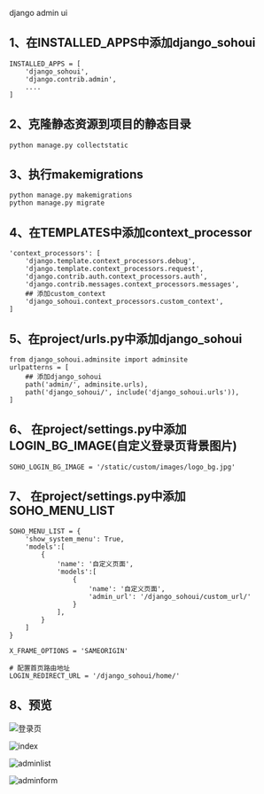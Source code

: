 django admin ui 

## 1、在INSTALLED_APPS中添加django_sohoui

```
INSTALLED_APPS = [
    'django_sohoui',
    'django.contrib.admin',
    ....
]
```
## 2、克隆静态资源到项目的静态目录
```
python manage.py collectstatic
```
## 3、执行makemigrations

```
python manage.py makemigrations
python manage.py migrate      
```      

## 4、在TEMPLATES中添加context_processor 

```
'context_processors': [
    'django.template.context_processors.debug',
    'django.template.context_processors.request',
    'django.contrib.auth.context_processors.auth',
    'django.contrib.messages.context_processors.messages',
    ## 添加custom_context
    'django_sohoui.context_processors.custom_context',
]
```

## 5、在project/urls.py中添加django_sohoui
```
from django_sohoui.adminsite import adminsite
urlpatterns = [
    ## 添加django_sohoui
    path('admin/', adminsite.urls),
    path('django_sohoui/', include('django_sohoui.urls')),
]

```
## 6、 在project/settings.py中添加LOGIN_BG_IMAGE(自定义登录页背景图片)

```
SOHO_LOGIN_BG_IMAGE = '/static/custom/images/logo_bg.jpg'
```


## 7、 在project/settings.py中添加SOHO_MENU_LIST

```
SOHO_MENU_LIST = {
    'show_system_menu': True,
    'models':[
        {
            'name': '自定义页面',
            'models':[
                {
                    'name': '自定义页面',
                    'admin_url': '/django_sohoui/custom_url/'
                }
            ],
        }
    ]
}

X_FRAME_OPTIONS = 'SAMEORIGIN'

# 配置首页路由地址
LOGIN_REDIRECT_URL = '/django_sohoui/home/'
```

## 8、预览

![登录页](https://admin.etcpu.com/static/img/login2.png)

![index](https://admin.etcpu.com/static/img/index.png)

![adminlist](https://admin.etcpu.com/static/img/adminlist.png)

![adminform](https://admin.etcpu.com/static/img/adminform.png)



